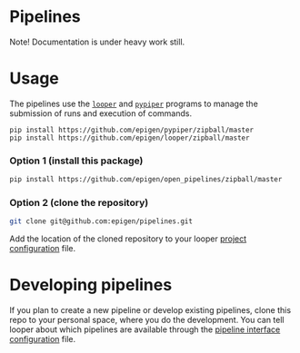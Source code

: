 # Pipelines

Note! Documentation is under heavy work still.

# Usage

The pipelines use the [`looper`](https://github.com/epigen/looper/) and [`pypiper`](https://github.com/epigen/pypiper/) programs to manage the submission of runs and execution of commands.

```
pip install https://github.com/epigen/pypiper/zipball/master
pip install https://github.com/epigen/looper/zipball/master
```

### Option 1 (install this package)

```bash
pip install https://github.com/epigen/open_pipelines/zipball/master

```

### Option 2 (clone the repository)

```bash
git clone git@github.com:epigen/pipelines.git
```

Add the location of the cloned repository to your looper [project configuration](http://looper.readthedocs.io/en/latest/inputs.html#project-config-file) file.

# Developing pipelines

If you plan to create a new pipeline or develop existing pipelines, clone this repo to your personal space, where you do the development.
You can tell looper about which pipelines are available through the [pipeline interface configuration](http://looper.readthedocs.io/en/latest/inputs.html#pipeline-interface-yaml) file.
